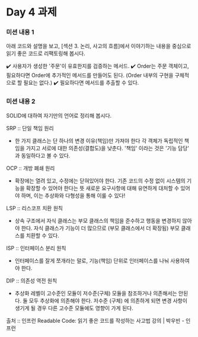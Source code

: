 # Day 4 과제

### 미션 내용 1

아래 코드와 설명을 보고, [섹션 3. 논리, 사고의 흐름]에서 이야기하는 내용을 중심으로 읽기 좋은 코드로 리팩토링해 봅시다.

✔️ 사용자가 생성한 '주문'이 유효한지를 검증하는 메서드.
✔️ Order는 주문 객체이고, 필요하다면 Order에 추가적인 메서드를 만들어도 된다. (Order 내부의 구현을 구체적으로 할 필요는 없다.)
✔️ 필요하다면 메서드를 추출할 수 있다.


### 미션 내용 2

SOLID에 대하여 자기만의 언어로 정리해 봅시다.

SRP :: 단일 책임 원리
- 한 가지 클래스는 단 하나의 변경 이유(책임)만 가져야 한다
  각 객체가 독립적인 책임을 가지고 서로에 대한 의존성(결합도)을 낮춘다.
  '책임' 이라는 것은 '기능 담당' 과 동일하다고 볼 수 있다.

OCP :: 개방 폐쇄 원리
- 확장에는 열려 있고, 수정에는 닫혀있어야 한다.
  기존 코드의 수정 없이 시스템의 기능을 확장할 수 있어야 한다는 뜻
  새로운 요구사항에 대해 유연하게 대처할 수 있어야 하며, 이는 추상화와 다형성을 통해 이룰 수 있다!

LSP :: 리스코프 치환 원칙
- 상속 구조에서 자식 클래스는 부모 클래스의 책임을 준수하고 행동을 변경하지 않아야 한다.
  자식 클래스가 기능이 더 많으므로 (부모 클래스에서 더 확장됨) 부모 클래스를 치환할 수 있다.

ISP :: 인터페이스 분리 원칙
- 인터페이스를 잘게 쪼개라는 말로, 기능(책임) 단위로 인터페이스를 나눠 사용하여야 한다.

DIP :: 의존성 역전 원칙
- 추상화 레벨이 고수준인 모듈이 저수준(구체) 모듈을 참조하거나 의존해서는 안된다.
  둘 모두 추상화에 의존해야 한다.
  저수준 (구체) 에 의존하게 되면 변경 사항이 생기게 될 경우 다른 고수준 모듈에도 영향이 가게 된다.



출처 :: 인프런 Readable Code: 읽기 좋은 코드를 작성하는 사고법 강의 | 박우빈 - 인프런